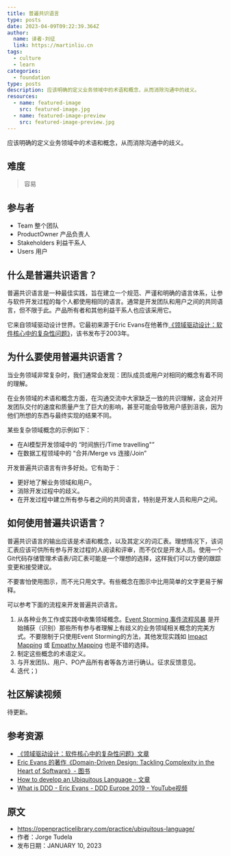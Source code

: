 ```yaml
---
title: 普遍共识语言
type: posts
date: 2023-04-09T09:22:39.364Z
author:
  name: 译者-刘征
  link: https://martinliu.cn
tags:
  - culture
  - learn
categories: 
  - foundation
type: posts
description: 应该明确的定义业务领域中的术语和概念，从而消除沟通中的歧义。
resources:
  - name: featured-image
    src: featured-image.jpg
  - name: featured-image-preview
    src: featured-image-preview.jpg
---
```

应该明确的定义业务领域中的术语和概念，从而消除沟通中的歧义。
<!--more-->

## 难度

> 容易

## 参与者

- Team 整个团队
- ProductOwner  产品负责人
- Stakeholders 利益干系人
- Users 用户

## 什么是普遍共识语言？

普遍共识语言是一种最佳实践，旨在建立一个规范、严谨和明确的语言体系，让参与软件开发过程的每个人都使用相同的语言。通常是开发团队和用户之间的共同语言，但不限于此。产品所有者和其他利益干系人也应该采用它。

它来自领域驱动设计世界。它最初来源于Eric Evans在他著作[《领域驱动设计：软件核心中的复杂性问题》](https://www.amazon.com/exec/obidos/ASIN/0321125215/domainlanguag-20)，该书发布于2003年。

## 为什么要使用普遍共识语言？

当业务领域非常复杂时，我们通常会发现：团队成员或用户对相同的概念有着不同的理解。

在业务领域的术语和概念方面，在沟通交流中大家缺乏一致的共识理解，这会对开发团队交付的速度和质量产生了巨大的影响，甚至可能会导致用户感到沮丧，因为他们所想的东西与最终实现的结果不同。

某些复杂领域概念的示例如下：

- 在AI模型开发领域中的 “时间旅行/Time travelling"”
- 在数据工程领域中的 “合并/Merge vs 连接/Join”

开发普遍共识语言有许多好处。它有助于：

- 更好地了解业务领域和用户。
- 消除开发过程中的歧义。
- 在开发过程中建立所有参与者之间的共同语言，特别是开发人员和用户之间。

## 如何使用普遍共识语言？

普遍共识语言的输出应该是术语和概念，以及其定义的词汇表。理想情况下，该词汇表应该可供所有参与开发过程的人阅读和评审，而不仅仅是开发人员。使用一个Git代码存储管理术语表/词汇表可能是一个理想的选择，这样我们可以方便的跟踪变更和接受建议。

不要害怕使用图示，而不光只用文字。有些概念在图示中比用简单的文字更易于解释。

可以参考下面的流程来开发普遍共识语言。

1. 从各种业务工作或实践中收集领域概念。[Event Storming 事件流程风暴](https://openpracticelibrary.com/practice/event-storming/) 是开始捕获（识别）那些所有参与者理解上有歧义的业务领域相关概念的完美方式。不要限制于只使用Event Storming的方法，其他发现实践如 [Impact Mapping](https://openpracticelibrary.com/practice/impact-mapping/) 或 [Empathy Mapping](https://openpracticelibrary.com/practice/empathy-mapping/) 也是不错的选择。
2. 制定这些概念的术语定义。
3. 与开发团队、用户、PO产品所有者等各方进行确认。征求反馈意见。
4. 迭代；)

## 社区解读视频

待更新。

## 参考资源

- [《领域驱动设计：软件核心中的复杂性问题》文章](https://martinfowler.com/bliki/UbiquitousLanguage.html) 
- [Eric Evans 的著作《Domain-Driven Design: Tackling Complexity in the Heart of Software》- 图书](https://www.amazon.com/exec/obidos/ASIN/0321125215/domainlanguag-20)
- [How to develop an Ubiquitous Language - 文章](https://thedomaindrivendesign.io/developing-the-ubiquitous-language/)
- [What is DDD - Eric Evans - DDD Europe 2019 - YouTube视频](https://www.youtube.com/watch?v=pMuiVlnGqjk&t=2978s)

## 原文

- <https://openpracticelibrary.com/practice/ubiquitous-language/>
- 作者：Jorge Tudela
- 发布日期：JANUARY 10, 2023
